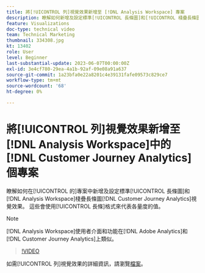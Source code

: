 ```yaml
---
title: 將[!UICONTROL 列]視覺效果新增至 [!DNL Analysis Workspace] 專案
description: 瞭解如何新增及設定標準[!UICONTROL 長條圖]和[!UICONTROL 棧疊長條圖]視覺效果至 [!DNL Analysis Workspace] 中的 [!DNL Customer Journey Analytics]專案。
feature: Visualizations
doc-type: technical video
team: Technical Marketing
thumbnail: 334308.jpg
kt: 13402
role: User
level: Beginner
last-substantial-update: 2023-06-07T00:00:00Z
exl-id: 3e4cf780-29ea-4a1b-92af-09e08a91a637
source-git-commit: 1a23bfa0e22a8201c4e39131fafe09573c829ce7
workflow-type: tm+mt
source-wordcount: '68'
ht-degree: 0%

---
```


# 將[!UICONTROL 列]視覺效果新增至[!DNL Analysis Workspace]中的[!DNL Customer Journey Analytics]個專案

瞭解如何在[!UICONTROL 的]專案中新增及設定標準[!UICONTROL 長條圖]和[!DNL Analysis Workspace]棧疊長條圖[!DNL Customer Journey Analytics]視覺效果。 這些會使用[!UICONTROL 長條]格式來代表各量度的值。

>[!NOTE]
>
>[!DNL Analysis Workspace]使用者介面和功能在[!DNL Adobe Analytics]和[!DNL Customer Journey Analytics]上類似。

>[!VIDEO](https://video.tv.adobe.com/v/334308/?quality=12&learn=on)

如需[!UICONTROL 列]視覺效果的詳細資訊，請瀏覽[檔案](https://experienceleague.adobe.com/docs/analytics-platform/using/cja-workspace/visualizations/bar.html)。
